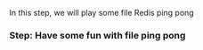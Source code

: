 In this step, we will play some file Redis ping pong

### Step: Have some fun with file ping pong

 
